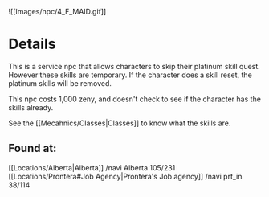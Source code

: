 ![[Images/npc/4_F_MAID.gif]]

# Details

This is a service npc that allows characters to skip their platinum skill quest. However these skills are temporary. If the character does a skill reset, the platinum skills will be removed. 

This npc costs 1,000 zeny, and doesn't check to see if the character has the skills already. 

See the [[Mecahnics/Classes|Classes]] to know what the skills are. 

## Found at:
[[Locations/Alberta|Alberta]] /navi Alberta 105/231
[[Locations/Prontera#Job Agency|Prontera's Job agency]] /navi prt_in  38/114